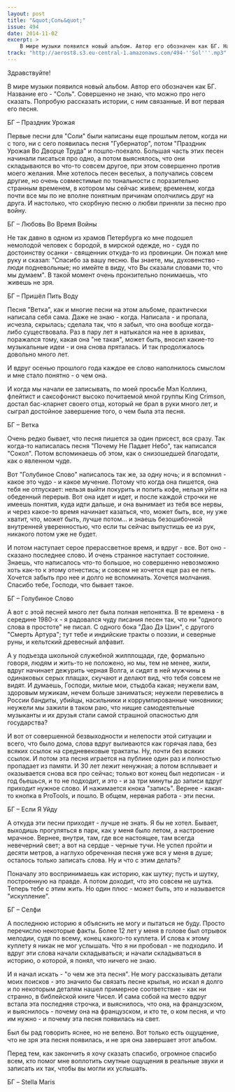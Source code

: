 ```yaml
---
layout: post
title: "&quot;Соль&quot;"
issue: 494
date: 2014-11-02
excerpt: >
    В мире музыки появился новый альбом. Автор его обозначен как БГ. Название его - "Соль". Совершенно не знаю, что можно про него сказать. Попробую рассказать истории, с ним связанные. И вот первая его песня.
track: "http://aerost8.s3.eu-central-1.amazonaws.com/494-''Sol'''.mp3"
---
```


Здравствуйте!

В мире музыки появился новый альбом. Автор его обозначен как БГ. Название его - "Соль". Совершенно не знаю, что можно про него сказать. Попробую рассказать истории, с ним связанные. И вот первая его песня.

БГ – Праздник Урожая

Первые песни для "Соли" были написаны еще прошлым летом, когда ни с того, ни с сего появилась песня "Губернатор", потом "Праздник Урожая Во Дворце Труда" и пошло-поехало. Большая часть этих песен начинали писаться про одно, а потом выяснялось, что они складываются во что-то совсем другое, при этом совершенно против моего желания. Мне хотелось песен веселых, а получались совсем другие, но очень совместимые по тональности с поразительно странным временем, в котором мы сейчас живем; временем, когда почти все мы по не вполне понятным причинам ополчились друг на друга. И настолько, что скорбную песню о любви приняли за песню про войну.

БГ – Любовь Во Время Войны

Не так давно в одном из храмов Петербурга ко мне подошел немолодой человек с бородой, в мирской одежде, но - судя по достоинству осанки - священник откуда-то из провинции. Он пожал мне руку и сказал: "Спасибо за вашу песню. Вы знаете, мы, духовенство - люди подневольные; но имейте в виду, что Вы сказали словами то, что мы думаем". В такой момент очень пронзительно понимаешь, что живешь не зря.

БГ – Пришёл Пить Воду

Песня "Ветка", как и многие песни на этом альбоме, практически написала себя сама. Даже не знаю - когда. Написала - и пропала, исчезла, скрылась; сделала так, что я забыл, что она вообще когда-либо существовала. Раз в пару лет я натыкался на нее в архивах, поражался тому, какая она "не такая", может быть, вносил какие-то музыкальные идеи - и она снова пряталась. И так продолжалось довольно много лет.

И вдруг осенью прошлого года каждое ее слово наполнилось смыслом и мне стало понятно - о чем она.

И когда мы начали ее записывать, по моей просьбе Мэл Коллинз, флейтист и саксофонист высоко почитаемой мной группы King Crimson, достал бас-кларнет своего отца, который не брал в руки много лет, и сыграл достойное завершение того, о чем была эта песня.

БГ – Ветка

Очень редко бывает, что песня пишется за один присест, вся сразу. Так когда-то написалась песня "Почему Не Падает Небо", так написался "Сокол". Потом вспоминаешь об этом, как о снизошедшей благодати, как о явленном чуде.

Вот "Голубиное Слово" написалось так же, за одну ночь; и я вспомнил - какое это чудо - и какое мучение. Потому что когда она пишется, она тебя не отпускает: нельзя выйти покурить и попить кофе, нельзя уйти на обеденный перерыв. Вот она идет и идет, и после каждой строчки не имеешь понятия, куда идти дальше, и она вынимает из тебя все нервы, и через какое-то время начинает казаться, что, может быть, все, ну уже хватит, что, может быть, лучше потом... и знаешь безошибочной внутренней уверенностью, что если ты сейчас выпустишь ее из рук, никакого потом уже не будет.

И потом наступает серое прерассветное время, и вдруг - все. Вот оно - сказано последнее слово. И очень странное наступает состояние. Знаешь, что написалось что-то большое, но совершенно невозможно хоть как-то к этому отнестись; и совсем не хочется еще раз ее петь. Хочется забыть про нее и долго не вспоминать. Хочется молчания. Спасибо тебе, Господи, что бывает такое.

БГ – Голубиное Слово

А вот с этой песней много лет была полная непонятка. В те времена - в середине 1980-х - я радовался чуду писания песен так, что ни "одного слова в простоте" не писал. С одного бока "Дао Дэ Цзин", с другого "Смерть Артура"; тут тебе и индийские тракты о поэзии, и северные руны, и кельтский древесный алфавит.

А у подъезда школьной служебной жилплощади, где, формально говоря, людям и жить-то не положено, но мы, тем не менее, жили, вдруг начинает дежурить черная Волга, и сидят в ней мужчины в одинаковых серых плащах, скучают и делают вид, что тебя совсем не видят. И думаешь, Господи, милые мои, стыдоба какая; неужели вам, здоровым мужикам, нечем больше заниматься; неужели перевелись в России бандиты, убийцы, насильники и коррумпированные чиновники; неужели мы зажили в таком раю, что нищие самодеятельные музыканты и их друзья стали самой страшной опасностью для государства?

И вот от совершенной безвыходности и нелепости этой ситуации и всего, что было дома, слова вдруг выливаются как горячая лава, без всяких ссылок на средневековые трактаты. Ну, почти без всяких ссылок. И потом эта песня играется на публике один раз и полностью пропадает из памяти. И 30 лет лежит ненужная; а потом всплывает и оказывается снова вся про сейчас; только вот конец был недописан - и год бьешься, и то не подходит, и это - и за три минуты до записи вдруг приходит нужное слово. И нажимается кнока "запись". Вернее - какая-то кнопка в ProTools, и пошло. В общем, нервная работа - эти песни.

БГ – Если Я Уйду

А откуда эти песни приходят - лучше не знать. Я бы не хотел. Бывает, выходишь прогуляться в парк, как у меня было летом, а настроение мрачное. Вернее, внутри, там, где все настоящее, там всегда невечерний свет; а вот на сердце - черные тучи. Не успел пройти и десяти метров, а наглухо обреченная песня уже вся у меня в душе; осталось только записать слова. Ну и что с этим делать?

Поначалу это воспринимаешь как историю, как шутку; пусть и шутку, построенную на правде. А потом доходит, что это совсем не шутка. Теперь тебе с этим жить. Но один плюс - может быть, это и называется "искупление".

БГ – Селфи

А последнюю историю я объяснить не могу и пытаться не буду. Просто перечислю некоторые факты. Более 12 лет у меня в голове был отрывок мелодии, судя по всему, конец какого-то куплета. И слова к этому куплету я никак не мог услышать. Что я ни пробовал - не подходило. И вдруг эти слова начали складываться; и начали складываться в историю, о которой, я понял, что ничего не знаю.

И я начал искать - "о чем же эта песня". Не могу рассказывать детали моих поисков - это значило бы связать песне крылья, но искал я долго и по некоторым деталям нашел примерное соответствие - как ни странно, в библейской книге Чисел. И сама собой на место вдруг встала эта последняя строчка, и выяснилось, что она, на французском, и выяснилось - почему она на французском, и кто те, о ком песня, и что им нужно - и почему эта песня появилась на свет.

Был бы рад говорить яснее, но не велено. Вот только есть ощущение, что не зря эта песня появилась, и не зря она завершает этот альбом.

Перед тем, как закончить я хочу сказать спасибо, огромное спасибо всем, кто помог мне воплотить смутные ощущения в реальные звуки и записать их так, чтобы вы могли их услышать.

БГ – Stella Maris
